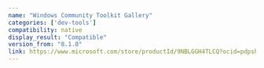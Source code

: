 ```yaml
---
name: "Windows Community Toolkit Gallery"
categories: ['dev-tools']
compatibility: native
display_result: "Compatible"
version_from: "8.1.0"
link: https://www.microsoft.com/store/productId/9NBLGGH4TLCQ?ocid=pdpshare
---
```

